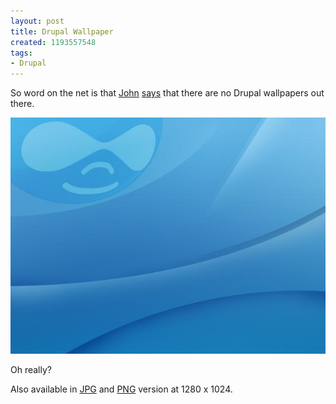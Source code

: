```yaml
--- 
layout: post
title: Drupal Wallpaper
created: 1193557548
tags: 
- Drupal
---
```

So word on the net is that [John](http://www.sysarchitects.com/john) [says](http://www.sysarchitects.com/node/54) that there are no Drupal wallpapers out there.

![drupal wallpaper](/images/drupal_thumb.jpg)

Oh really?

Also available in [JPG](/images/drupal_big.jpg) and [PNG](/images/drupal_big.png) version at 1280 x 1024.

